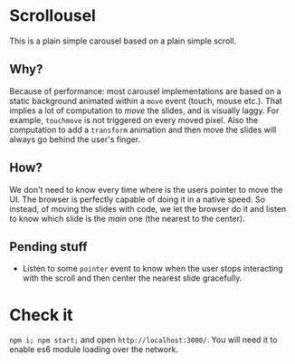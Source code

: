 # Scrollousel

This is a plain simple carousel based on a plain simple scroll.

## Why?

Because of performance: most carousel implementations are based on a static background animated within a `move` event (touch, mouse etc.). That implies a lot of computation to _move_ the slides, and is visually laggy.
For example, `touchmove` is not triggered on every moved pixel. Also the computation to add a `transform` animation and then move the slides will always go behind the user's finger.

## How?

We don't need to know every time where is the users pointer to move the UI. The browser is perfectly capable of doing it in a native speed. So instead, of moving the slides with code, we let the browser do it and listen to know which slide is the _main_ one (the nearest to the center).

## Pending stuff

-   Listen to some `pointer` event to know when the user stops interacting with the scroll and then center the nearest slide gracefully.

# Check it

`npm i; npm start;` and open `http://localhost:3000/`. You will need it to enable es6 module loading over the network.
